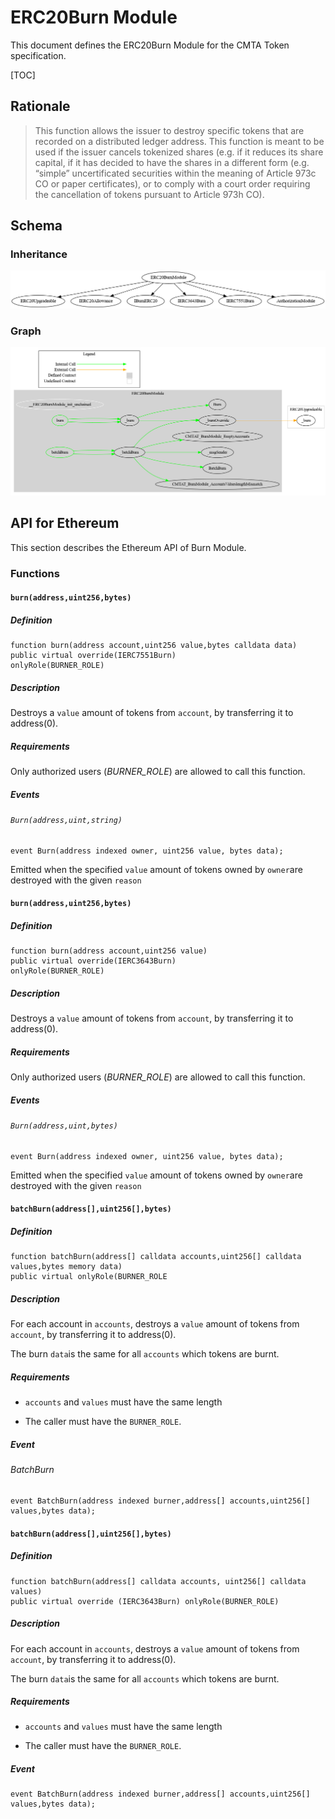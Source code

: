 # ERC20Burn Module

This document defines the ERC20Burn Module for the CMTA Token specification.

[TOC]



## Rationale

> This function allows the issuer to destroy specific tokens that are recorded on a distributed ledger address. This function is meant to be used if the issuer cancels tokenized shares (e.g. if it reduces its share capital, if it has decided to have the shares in a different form (e.g. “simple” uncertificated securities within the meaning of Article 973c CO or paper certificates), or to comply with a court order requiring the cancellation of tokens pursuant to Article 973h CO).

## Schema

### Inheritance

![surya_inheritance_BurnModule.sol](../../../schema/surya_inheritance/surya_inheritance_ERC20BurnModule.sol.png)



### Graph

![surya_graph_BurnModule.sol](../../../schema/surya_graph/surya_graph_ERC20BurnModule.sol.png)

## API for Ethereum

This section describes the Ethereum API of Burn Module.

### Functions

#### `burn(address,uint256,bytes)`

##### Definition

```solidity
function burn(address account,uint256 value,bytes calldata data) 
public virtual override(IERC7551Burn) 
onlyRole(BURNER_ROLE)
```

##### Description

Destroys a `value` amount of tokens from `account`, by transferring it to address(0).

##### Requirements

Only authorized users (*BURNER_ROLE*) are allowed to call this function.

##### Events

###### `Burn(address,uint,string)`

```solidity
event Burn(address indexed owner, uint256 value, bytes data);
```

Emitted when the specified `value` amount of tokens owned by `owner`are destroyed with the given `reason`

#### `burn(address,uint256,bytes)`

##### Definition

```solidity
function burn(address account,uint256 value) 
public virtual override(IERC3643Burn) 
onlyRole(BURNER_ROLE)
```

##### Description

Destroys a `value` amount of tokens from `account`, by transferring it to address(0).

##### Requirements

Only authorized users (*BURNER_ROLE*) are allowed to call this function.

##### Events

###### `Burn(address,uint,bytes)`

```solidity
event Burn(address indexed owner, uint256 value, bytes data);
```

Emitted when the specified `value` amount of tokens owned by `owner`are destroyed with the given `reason`

#### `batchBurn(address[],uint256[],bytes)  `

##### Definition

```solidity
function batchBurn(address[] calldata accounts,uint256[] calldata values,bytes memory data) 
public virtual onlyRole(BURNER_ROLE
```

##### Description

For each account in `accounts`, destroys a `value` amount of tokens from `account`, by transferring it to address(0).

The burn `data`is the same for all `accounts` which tokens are burnt.

##### Requirements

- `accounts` and `values` must have the same length

- The caller must have the `BURNER_ROLE`.

##### Event

###### BatchBurn

```solidity
event BatchBurn(address indexed burner,address[] accounts,uint256[] values,bytes data);
```

#### `batchBurn(address[],uint256[],bytes)  `

##### Definition

```solidity
function batchBurn(address[] calldata accounts, uint256[] calldata values) 
public virtual override (IERC3643Burn) onlyRole(BURNER_ROLE)
```

##### Description

For each account in `accounts`, destroys a `value` amount of tokens from `account`, by transferring it to address(0).

The burn `data`is the same for all `accounts` which tokens are burnt.

##### Requirements

- `accounts` and `values` must have the same length

- The caller must have the `BURNER_ROLE`.

##### Event

```solidity
event BatchBurn(address indexed burner,address[] accounts,uint256[] values,bytes data);
```

